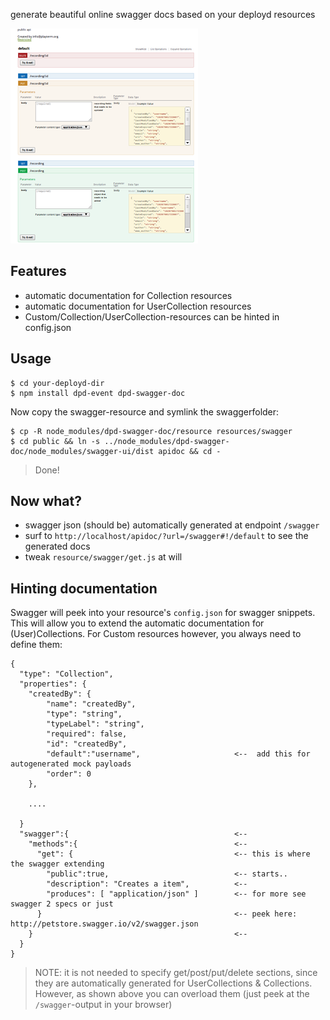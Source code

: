 generate beautiful online swagger docs based on your deployd resources

<img src="screenshot.png"/>

## Features

* automatic documentation for Collection resources 
* automatic documentation for UserCollection resources 
* Custom/Collection/UserCollection-resources can be hinted in config.json

## Usage

    $ cd your-deployd-dir
    $ npm install dpd-event dpd-swagger-doc

Now copy the swagger-resource and symlink the swaggerfolder:

    $ cp -R node_modules/dpd-swagger-doc/resource resources/swagger
    $ cd public && ln -s ../node_modules/dpd-swagger-doc/node_modules/swagger-ui/dist apidoc && cd -

> Done! 

## Now what?

* swagger json (should be) automatically generated at endpoint `/swagger`
* surf to `http://localhost/apidoc/?url=/swagger#!/default` to see the generated docs 
* tweak `resource/swagger/get.js` at will

## Hinting documentation 

Swagger will peek into your resource's `config.json` for swagger snippets.
This will allow you to extend the automatic documentation for (User)Collections.
For Custom resources however, you always need to  define them:

    {
      "type": "Collection",                
      "properties": {
        "createdBy": {
            "name": "createdBy",
            "type": "string",
            "typeLabel": "string",
            "required": false,
            "id": "createdBy",
            "default":"username",                     <--  add this for autogenerated mock payloads 
            "order": 0
        },

        ....

      }
      "swagger":{                                     <--
        "methods":{                                   <--
          "get": {                                    <-- this is where the swagger extending 
            "public":true,                            <-- starts.. 
            "description": "Creates a item",          <--
            "produces": [ "application/json" ]        <-- for more see swagger 2 specs or just
          }                                           <-- peek here: http://petstore.swagger.io/v2/swagger.json
        }                                             <--
      }
    }

> NOTE: it is not needed to specify get/post/put/delete sections, since they are automatically generated for 
>	UserCollections & Collections. However, as shown above you can overload them (just peek at the `/swagger`-output in your browser) 
